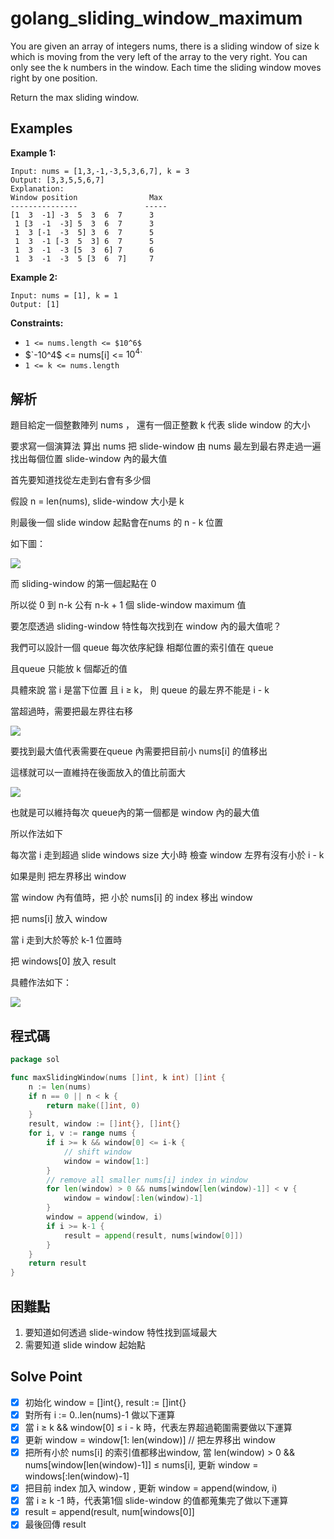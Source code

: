 # golang_sliding_window_maximum

You are given an array of integers nums, there is a sliding window of size k which is moving from the very left of the array to the very right. You can only see the k numbers in the window. Each time the sliding window moves right by one position.

Return the max sliding window.

## Examples

**Example 1:**

```
Input: nums = [1,3,-1,-3,5,3,6,7], k = 3
Output: [3,3,5,5,6,7]
Explanation:
Window position                Max
---------------               -----
[1  3  -1] -3  5  3  6  7      3
 1 [3  -1  -3] 5  3  6  7      3
 1  3 [-1  -3  5] 3  6  7      5
 1  3  -1 [-3  5  3] 6  7      5
 1  3  -1  -3 [5  3  6] 7      6
 1  3  -1  -3  5 [3  6  7]     7
```

**Example 2:**

```
Input: nums = [1], k = 1
Output: [1]

```

**Constraints:**

- `1 <= nums.length <= $10^6$`
- $`-10^4$ <= nums[i] <= $10^4$`
- `1 <= k <= nums.length`

## 解析

題目給定一個整數陣列 nums ， 還有一個正整數 k 代表 slide window 的大小

要求寫一個演算法 算出 nums 把 slide-window 由 nums 最左到最右界走過一遍 找出每個位置 slide-window 內的最大值

首先要知道找從左走到右會有多少個

假設 n = len(nums),  slide-window 大小是 k

則最後一個 slide window 起點會在nums 的 n - k  位置

如下圖：

![](https://i.imgur.com/uuSuV42.png)

而 sliding-window 的第一個起點在 0

所以從 0 到 n-k 公有 n-k + 1 個 slide-window maximum 值

要怎麼透過 sliding-window 特性每次找到在 window 內的最大值呢？

我們可以設計一個 queue 每次依序紀錄  相鄰位置的索引值在 queue 

且queue 只能放 k 個鄰近的值

具體來說 當 i 是當下位置 且 i ≥ k， 則  queue 的最左界不能是 i - k

當超過時，需要把最左界往右移 

![](https://i.imgur.com/PrnQL3U.png)

要找到最大值代表需要在queue 內需要把目前小 nums[i] 的值移出

這樣就可以一直維持在後面放入的值比前面大

![](https://i.imgur.com/Sl8o0is.png)

也就是可以維持每次 queue內的第一個都是 window 內的最大值

所以作法如下

每次當 i 走到超過 slide windows size 大小時 檢查 window 左界有沒有小於 i - k

如果是則 把左界移出 window

當 window 內有值時，把 小於 nums[i] 的 index 移出 window

把 nums[i] 放入 window

當 i 走到大於等於 k-1 位置時

把 windows[0] 放入 result

具體作法如下：

![](https://i.imgur.com/2flGsui.png)

## 程式碼
```go
package sol

func maxSlidingWindow(nums []int, k int) []int {
	n := len(nums)
	if n == 0 || n < k {
		return make([]int, 0)
	}
	result, window := []int{}, []int{}
	for i, v := range nums {
		if i >= k && window[0] <= i-k {
			// shift window
			window = window[1:]
		}
		// remove all smaller nums[i] index in window
		for len(window) > 0 && nums[window[len(window)-1]] < v {
			window = window[:len(window)-1]
		}
		window = append(window, i)
		if i >= k-1 {
			result = append(result, nums[window[0]])
		}
	}
	return result
}

```
## 困難點

1. 要知道如何透過 slide-window 特性找到區域最大
2. 需要知道 slide window 起始點

## Solve Point

- [x]  初始化 window = []int{}, result := []int{}
- [x]  對所有 i := 0..len(nums)-1 做以下運算
- [x]  當 i ≥ k && window[0] ≤ i - k 時，代表左界超過範圍需要做以下運算
- [x]  更新 window = window[1: len(window)] // 把左界移出 window
- [x]  把所有小於 nums[i] 的索引值都移出window, 當 len(window) > 0 && nums[window[len(window)-1]] ≤ nums[i], 更新 window = windows[:len(window)-1]
- [x]  把目前 index 加入 window , 更新 window = append(window, i)
- [x]  當 i ≥ k -1 時，代表第1個 slide-window 的值都蒐集完了做以下運算
- [x]  result = append(result, num[windows[0]]
- [x]  最後回傳 result